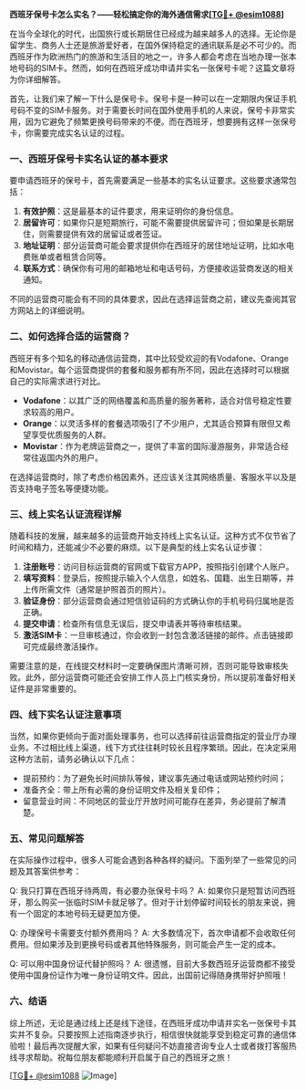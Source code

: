 **西班牙保号卡怎么实名？——轻松搞定你的海外通信需求[[TG💪+ @esim1088](https://t.me/s/esim1088)]**

在当今全球化的时代，出国旅行或长期居住已经成为越来越多人的选择。无论你是留学生、商务人士还是旅游爱好者，在国外保持稳定的通讯联系是必不可少的。而西班牙作为欧洲热门的旅游和生活目的地之一，许多人都会考虑在当地办理一张本地号码的SIM卡。然而，如何在西班牙成功申请并实名一张保号卡呢？这篇文章将为你详细解答。

首先，让我们来了解一下什么是保号卡。保号卡是一种可以在一定期限内保证手机号码不变的SIM卡服务。对于需要长时间在国外使用手机的人来说，保号卡非常实用，因为它避免了频繁更换号码带来的不便。而在西班牙，想要拥有这样一张保号卡，你需要完成实名认证的过程。

### 一、西班牙保号卡实名认证的基本要求

要申请西班牙的保号卡，首先需要满足一些基本的实名认证要求。这些要求通常包括：

1. **有效护照**：这是最基本的证件要求，用来证明你的身份信息。
2. **居留许可**：如果你只是短期旅行，可能不需要提供居留许可；但如果是长期居住，则需要提供有效的居留证或者签证。
3. **地址证明**：部分运营商可能会要求提供你在西班牙的居住地址证明，比如水电费账单或者租赁合同等。
4. **联系方式**：确保你有可用的邮箱地址和电话号码，方便接收运营商发送的相关通知。

不同的运营商可能会有不同的具体要求，因此在选择运营商之前，建议先查阅其官方网站上的详细说明。

### 二、如何选择合适的运营商？

西班牙有多个知名的移动通信运营商，其中比较受欢迎的有Vodafone、Orange和Movistar。每个运营商提供的套餐和服务都有所不同，因此在选择时可以根据自己的实际需求进行对比。

- **Vodafone**：以其广泛的网络覆盖和高质量的服务著称，适合对信号稳定性要求较高的用户。
- **Orange**：以灵活多样的套餐选项吸引了不少用户，尤其适合预算有限但又希望享受优质服务的人群。
- **Movistar**：作为老牌运营商之一，提供了丰富的国际漫游服务，非常适合经常往返国内外的用户。

在选择运营商时，除了考虑价格因素外，还应该关注其网络质量、客服水平以及是否支持电子签名等便捷功能。

### 三、线上实名认证流程详解

随着科技的发展，越来越多的运营商开始支持线上实名认证。这种方式不仅节省了时间和精力，还能减少不必要的麻烦。以下是典型的线上实名认证步骤：

1. **注册账号**：访问目标运营商的官网或下载官方APP，按照指引创建个人账户。
2. **填写资料**：登录后，按照提示输入个人信息，如姓名、国籍、出生日期等，并上传所需文件（通常是护照首页的照片）。
3. **验证身份**：部分运营商会通过短信验证码的方式确认你的手机号码归属地是否正确。
4. **提交申请**：检查所有信息无误后，提交申请表并等待审核结果。
5. **激活SIM卡**：一旦审核通过，你会收到一封包含激活链接的邮件。点击链接即可完成最终激活操作。

需要注意的是，在线提交材料时一定要确保图片清晰可辨，否则可能导致审核失败。此外，部分运营商可能还会安排工作人员上门核实身份，所以提前准备好相关证件是非常重要的。

### 四、线下实名认证注意事项

当然，如果你更倾向于面对面处理事务，也可以选择前往运营商指定的营业厅办理业务。不过相比线上渠道，线下方式往往耗时较长且程序繁琐。因此，在决定采用这种方法前，请务必确认以下几点：

- 提前预约：为了避免长时间排队等候，建议事先通过电话或网站预约时间；
- 准备齐全：带上所有必需的身份证明文件及相关复印件；
- 留意营业时间：不同地区的营业厅开放时间可能存在差异，务必提前了解清楚。

### 五、常见问题解答

在实际操作过程中，很多人可能会遇到各种各样的疑问。下面列举了一些常见的问题及其答案供参考：

Q: 我只打算在西班牙待两周，有必要办张保号卡吗？
A: 如果你只是短暂访问西班牙，那么购买一张临时SIM卡就足够了。但对于计划停留时间较长的朋友来说，拥有一个固定的本地号码无疑更加方便。

Q: 办理保号卡需要支付额外费用吗？
A: 大多数情况下，首次申请都不会收取任何费用。但如果涉及到更换号码或者其他特殊服务，则可能会产生一定的成本。

Q: 可以用中国身份证代替护照吗？
A: 很遗憾，目前大多数西班牙运营商都不接受使用中国身份证作为唯一身份证明文件。因此，出国前记得随身携带好护照哦！

### 六、结语

综上所述，无论是通过线上还是线下途径，在西班牙成功申请并实名一张保号卡其实并不复杂。只要按照上述指南逐步执行，相信很快就能享受到稳定可靠的通信体验啦！最后再次提醒大家，如果有任何疑问不妨直接咨询专业人士或者拨打客服热线寻求帮助。祝每位朋友都能顺利开启属于自己的西班牙之旅！

[[TG💪+ @esim1088](https://t.me/s/esim1088) ![Image](https://i.postimg.cc/4NQfJmqS/Snipaste-2025-05-13-00-14-12.png)]